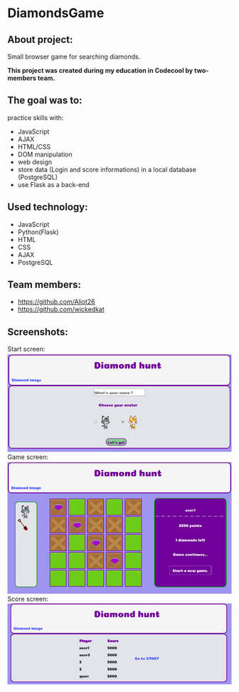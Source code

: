 # DiamondsGame
## About project:
Small browser game for searching diamonds. 

**This project was created during my education in Codecool by two-members team.**

## The goal was to:

practice skills with:
- JavaScript
- AJAX
- HTML/CSS
- DOM manipulation
- web design
- store data (Login and score informations) in a local database (PostgreSQL)
- use Flask as a back-end

## Used technology:
- JavaScript
- Python(Flask) 
- HTML
- CSS
- AJAX
- PostgreSQL

## Team members:
- https://github.com/Aliot26
- https://github.com/wickedkat

## Screenshots:
Start screen:
![ScreenShot](https://github.com/Aliot26/DiamondsGame/blob/master/static/image/screenshots/start1.png?raw=true)
Game screen:
![ScreenShot](https://github.com/Aliot26/DiamondsGame/blob/master/static/image/screenshots/game2.png?raw=true)
Score screen:
![ScreenShot](https://github.com/Aliot26/DiamondsGame/blob/master/static/image/screenshots/score.png?raw=true)
